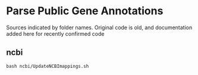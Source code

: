 # Parse Public Gene Annotations

Sources indicated by folder names. Original code is old, and documentation added here for recently confirmed code

## ncbi 

```
bash ncbi/UpdateNCBImappings.sh
```
